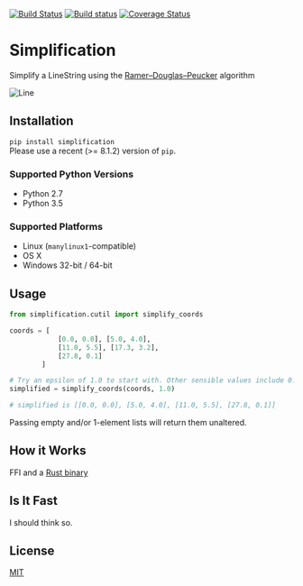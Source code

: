[![Build Status](https://travis-ci.org/urschrei/simplification.svg?branch=master)](https://travis-ci.org/urschrei/simplification) [![Build status](https://ci.appveyor.com/api/projects/status/0n7d5iwb3uqhsos6/branch/master?svg=true)](https://ci.appveyor.com/project/urschrei/simplification/branch/master) [![Coverage Status](https://coveralls.io/repos/github/urschrei/simplification/badge.svg?branch=master)](https://coveralls.io/github/urschrei/simplification?branch=master)

# Simplification
Simplify a LineString using the [Ramer–Douglas–Peucker](https://en.wikipedia.org/wiki/Ramer–Douglas–Peucker_algorithm) algorithm

![Line](https://cdn.rawgit.com/urschrei/rdp/6c84264fd9cdc0b8fdf974fc98e51fea4834ed05/rdp.svg)  

## Installation
`pip install simplification`  
Please use a recent (>= 8.1.2) version of `pip`.

### Supported Python Versions
- Python 2.7
- Python 3.5

### Supported Platforms
- Linux (`manylinux1`-compatible)  
- OS X
- Windows 32-bit / 64-bit 

## Usage
```python
from simplification.cutil import simplify_coords

coords = [
            [0.0, 0.0], [5.0, 4.0],
            [11.0, 5.5], [17.3, 3.2],
            [27.8, 0.1]
        ]

# Try an epsilon of 1.0 to start with. Other sensible values include 0.01, 0.001
simplified = simplify_coords(coords, 1.0)

# simplified is [[0.0, 0.0], [5.0, 4.0], [11.0, 5.5], [27.8, 0.1]]
```

Passing empty and/or 1-element lists will return them unaltered.
## How it Works
FFI and a [Rust binary](https://github.com/urschrei/rdp)

## Is It Fast
I should think so.

## License
[MIT](license.txt)
